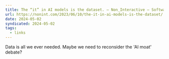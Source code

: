 ```yaml
---
title: The “it” in AI models is the dataset. – Non_Interactive – Software & ML
url: https://nonint.com/2023/06/10/the-it-in-ai-models-is-the-dataset/
date: 2024-05-02
syndicated: 2024-05-02
tags:
  - links
---
```


Data is all we ever needed. Maybe we need to reconsider the 'AI moat' debate?
